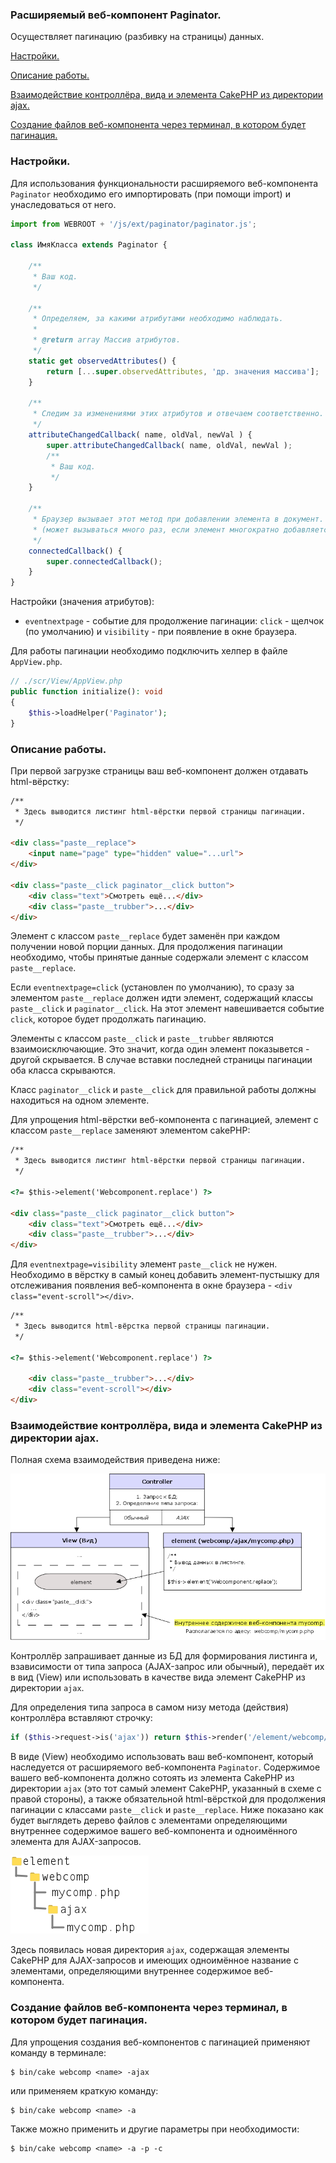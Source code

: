 ### Расширяемый веб-компонент Paginator.

Осуществляет пагинацию (разбивку на страницы) данных.

[Настройки.](#settings)

[Описание работы.](#description)

[Взаимодействие контроллёра, вида и элемента CakePHP из директории ajax.](#interaction)

[Создание файлов веб-компонента через терминал, в котором будет пагинация.](#terminal)

### <a id="settings">Настройки.</a>

Для использования функциональности расширяемого веб-компонента `Paginator` необходимо его импортировать (при помощи import) и унаследоваться от него.

```js
import from WEBROOT + '/js/ext/paginator/paginator.js';

class ИмяКласса extends Paginator {

    /**
     * Ваш код.
     */

    /**
     * Определяем, за какими атрибутами необходимо наблюдать.
     * 
     * @return array Массив атрибутов.
     */
    static get observedAttributes() {
        return [...super.observedAttributes, 'др. значения массива'];
    }

    /**
     * Следим за изменениями этих атрибутов и отвечаем соответственно.
     */
    attributeChangedCallback( name, oldVal, newVal ) {
        super.attributeChangedCallback( name, oldVal, newVal );
        /**
         * Ваш код.
         */
    }

    /**
     * Браузер вызывает этот метод при добавлении элемента в документ.
     * (может вызываться много раз, если элемент многократно добавляется/удаляется).
     */
    connectedCallback() {
        super.connectedCallback();
    }
}
```

Настройки (значения атрибутов):

* `eventnextpage` - событие для продолжение пагинации: `click` - щелчок (по умолчанию) и `visibility` - при появление в окне браузера.

Для работы пагинации необходимо подключить хелпер в файле `AppView.php`.

```php
// ./scr/View/AppView.php
public function initialize(): void
{
    $this->loadHelper('Paginator');
}
```

### <a id="description">Описание работы.</a>

При первой загрузке страницы ваш веб-компонент должен отдавать html-вёрстку:

```html
/**
 * Здесь выводится листинг html-вёрстки первой страницы пагинации.
 */

<div class="paste__replace">
    <input name="page" type="hidden" value="...url">
</div>

<div class="paste__click paginator__click button">
    <div class="text">Смотреть ещё...</div>
    <div class="paste__trubber">...</div>
</div>
```

Элемент с классом `paste__replace` будет заменён при каждом получении новой порции данных. Для продолжения пагинации необходимо, чтобы принятые данные содержали элемент с классом `paste__replace`. 

Если `eventnextpage=click` (установлен по умолчанию), то сразу за элементом `paste__replace` должен идти элемент, содержащий классы `paste__click` и `paginator__click`. На этот элемент навешивается событие `click`, которое будет продолжать пагинацию.

Элементы с классом `paste__click` и `paste__trubber` являются взаимоисключающие. Это значит, когда один элемент показывется - другой скрывается. В случае вставки последней страницы пагинации оба класса скрываются.

Класс `paginator__click` и `paste__click` для правильной работы должны находиться на одном элементе.

Для упрощения html-вёрстки веб-компонента с пагинацией, элемент с классом `paste__replace` заменяют элементом cakePHP:

```html
/**
 * Здесь выводится листинг html-вёрстки первой страницы пагинации.
 */

<?= $this->element('Webcomponent.replace') ?>

<div class="paste__click paginator__click button">
    <div class="text">Смотреть ещё...</div>
    <div class="paste__trubber">...</div>
</div>
```

Для `eventnextpage=visibility` элемент `paste__click` не нужен. Необходимо в вёрстку в самый конец добавить элемент-пустышку для отслеживания появления веб-компонента в окне браузера - `<div class="event-scroll"></div>`. 

```html
/**
 * Здесь выводится html-вёрстка первой страницы пагинации.
 */

<?= $this->element('Webcomponent.replace') ?>

    <div class="paste__trubber">...</div>
	<div class="event-scroll"></div>
</div>
```

### <a id="interaction">Взаимодействие контроллёра, вида и элемента CakePHP из директории ajax.</a>

Полная схема взаимодействия приведена ниже:

![Схема работы пагинатора](paginator_img_1.png)

Контроллёр запрашивает данные из БД для формирования листинга и, взависимости от типа запроса (AJAX-запрос или обычный), передаёт их в вид (View) или использовать в качестве вида элемент CakePHP из директории `ajax`. 

Для определения типа запроса в самом низу метода (действия) контроллёра вставляют строчку:

```php
if ($this->request->is('ajax')) return $this->render('/element/webcomp/ajax/mycomp');
```

В виде (View) необходимо использовать ваш веб-компонент, который наследуется от расширяемого веб-компонента `Paginator`. Содержимое вашего веб-компонента должно сотоять из элемента CakePHP из директории `ajax` (это тот самый элемент CakePHP, указанный в схеме с правой стороны), а также обязательной html-вёрсткой для продолжения пагинации с классами `paste__click` и `paste__replace`. Ниже показано как будет выглядеть дерево файлов с элементами определяющими внутреннее содержимое вашего веб-компонента и одноимённого элемента для AJAX-запросов.

![Размещение внутреннего содержимого веб-компонента](dir.png)

Здесь появилась новая директория `ajax`, содержащая элементы CakePHP для AJAX-запросов и имеющих одноимённое название с элементами, определяющими внутреннее содержимое веб-компонента.

### <a id="terminal">Создание файлов веб-компонента через терминал, в котором будет пагинация.</a>

Для упрощения создания веб-компонентов с пагинацией применяют команду в терминале:

```
$ bin/cake webcomp <name> -ajax
```

или применяем краткую команду:

```
$ bin/cake webcomp <name> -a
```

Также можно применить и другие параметры при необходимости:

```
$ bin/cake webcomp <name> -a -p -c
```

